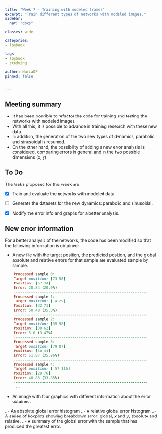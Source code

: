 ```yaml
---
title: "Week 7 - Training with modeled frames"
excerpt: "Train different types of networks with modeled images."
sidebar:
  nav: "docs"

classes: wide

categories:
- logbook

tags:
- logbook
- studying

author: NuriaOF
pinned: false


---
```


## Meeting summary
- It has been possible to refactor the code for training and testing the networks with modeled images.
- With all this, it is possible to advance in training research with these new data.
- In addition, the generation of the two new types of dynamics, parabolic and sinusoidal is resumed.
- On the other hand, the possibility of adding a new error analysis is considered, comparing errors in general and in the two possible dimensions (x, y)


## To Do
The tasks proposed for this week are

- [X] Train and evaluate the networks with modeled data.
- [ ] Generate the datasets for the new dynamics: parabolic and sinusoidal.
- [X] Modify the error info and graphs for a better analysis.


## New error information
For a better analysis of the networks, the code has been modified so that the following information is obtained:

  - A new file with the target position, the predicted position, and the global absolute and relative errors for that sample are evaluated sample by sample.
  
  ```ruby
      Processed sample 0: 
      Target position: [73 58]
      Position: [57 34]
      Error: 28.84 (20.0%)
      --------------------------------------------------------------
      Processed sample 1: 
      Target position: [ 4 29]
      Position: [32 71]
      Error: 50.48 (35.0%)
      --------------------------------------------------------------
      Processed sample 2: 
      Target position: [35 58]
      Position: [38 62]
      Error: 5.0 (3.47%)
      --------------------------------------------------------------
      Processed sample 3: 
      Target position: [79 87]
      Position: [50 44]
      Error: 51.87 (35.96%)
      --------------------------------------------------------------
      Processed sample 4: 
      Target position: [ 57 116]
      Position: [29 76]
      Error: 48.83 (33.85%)
      --------------------------------------------------------------
      ...
  ```
  
  - An image with four graphics with different information about the error obtained:
  
  ..- An absolute global error histogram
  ..- A relative global error histogram
  ..- A series of boxplots showing breakdown error: global, *x* and *y*, absolute and relative.
  ..- A summary of the global error with the sample that has produced the greatest error.
    
    
  

